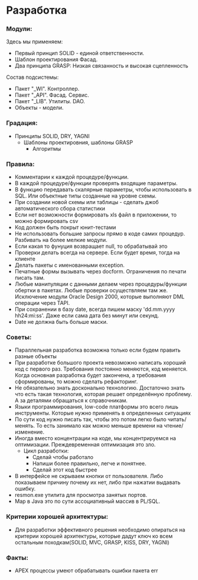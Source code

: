 # Разработка

### Модули: 

Здесь мы применяем:
  - Первый принцип SOLID - единой ответственности.
  - Шаблон проектирования Фасад.
  - Два принципа GRASP: Низкая связанность и высокая сцепленность

Состав подсистемы:
  - Пакет "_WI". Контроллер.
  - Пакет "_API". Фасад. Сервис. 
  - Пакет "_LIB". Утилиты. DAO.
  - Объекты - модели. 

### Градация:
  - Принципы SOLID, DRY, YAGNI
    - Шаблоны проектировния, шаблоны GRASP
      - Алгоритмы


### Правила: 
  - Комментарии к каждой процедуре/функции.
  - В каждой процедуре/функции проверять входящие параметры.
  - В функцию передавать скалярные параметры, чтобы использовать в SQL. Или объектные типы созданные на уровне схемы.
  - При создании новой схемы или таблицы - сделать джоб автоматического сбора статистики
  - Если нет возможности формировать xls файл в приложении, то можно формировать csv
  - Код должен быть покрыт юнит-тестами
  - Не использовать большие запросы прямо в коде самих процедур. Разбивать на более мелкие модули.
  - Если какая то фунуция возвращает null, то обрабатывай это
  - Проверки делать всегда на сервере. Если будет время, тогда на клиенте
  - Делать пакеты с именованными exception.
  - Печатные формы вызывать через docform. Ограничения по печати писать там.
  - Любые манипуляции с данными делаем через процедуры/функции обертки в пакетах. Любые проверки осуществляем там же. Исключение модули Oracle Design 2000, которые выполняют DML операции через TAPI.
  - При сохранении в базу date, всегда пишем маску 'dd.mm.yyyy hh24:mi:ss'. Даже если сама дата без минут или секунд.
  - Date не должна быть больше маски.

### Советы:
  - Параллельная разработка возможна только если будем править разные объекты
  - При разработке большого проекта невозможно написать хороший код с первого раз. Требования постоянно меняются, код меняется. Когда основная разработка будет закончена, а требования сформированы, то можно сделать рефакторинг.
  - Не обязательно знать досконально технологию. Достаточно знать что есть такая технология, которая решает определённую проблему. А за деталями обращаться к справочникам.
  - Языки программирования, low-code платформы это всего лишь инструменты. Которые нужно применять в определенных ситуациях
  - По сути код нужно писать так, чтобы это потом легко было читать/менять. То есть занимало как можно меньше времени на чтение/изменение.
  - Иногда вместо концентрации на коде, мы концентрируемся на оптимизации. Преждевременная оптимизация это зло.
    - Цикл разработки:
      - Сделай чтобы работало
      - Напиши более правильно, легче и понятнее.
      - Сделай этот код быстрее
  - В интерфейсе не скрываем кнопки от пользователя. Либо показываем причину почему их нет, либо при нажатии выдавать ошибку.
  - resmon.exe утилита для просмотра занятых портов.
  - Map в Java это по сути ассоциативный массив в PL/SQL.
  

### Критерии хорошей архитектуры:
  - Для разработки эффективного решения необходимо опираться на критерии хорошей архитектуры, которые дадут ключ ко всем остальным походкам(SOLID, MVC, GRASP, KISS, DRY, YAGNI)
  
  
### Факты:
  - APEX процессы умеют обрабатывать ошибки пакета err